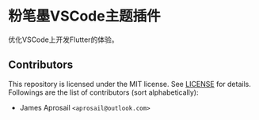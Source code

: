 # 粉笔墨VSCode主题插件

优化VSCode上开发Flutter的体验。

## Contributors

This repository is licensed under the MIT license.
See [LICENSE](./LICENSE) for details.
Followings are the list of contributors (sort alphabetically):

- James Aprosail `<aprosail@outlook.com>`
